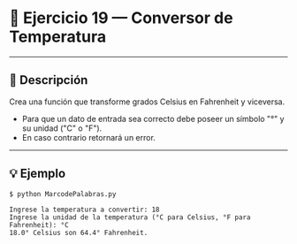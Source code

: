 # 🧮 Ejercicio 19 — Conversor de Temperatura

---

## 📌 Descripción


 Crea una función que transforme grados Celsius en Fahrenheit y viceversa.

- Para que un dato de entrada sea correcto debe poseer un símbolo "°"  y su unidad ("C" o "F").
- En caso contrario retornará un error.
 

---

## 💡 Ejemplo

    
    $ python MarcodePalabras.py

    Ingrese la temperatura a convertir: 18
    Ingrese la unidad de la temperatura (°C para Celsius, °F para Fahrenheit): °C
    18.0° Celsius son 64.4° Fahrenheit.
    